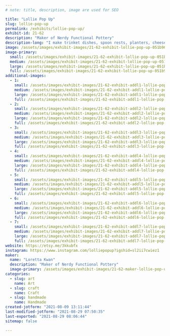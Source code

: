 ```yaml
---
# note: title, description, image are used for SEO

title: "Lollie Pop Up"
slug: lollie-pop-up
permalink: /exhibits/lollie-pop-up/
exhibit-id: 21-62
description: "Maker of Nerdy Functional Pottery"
description-long: "I make trinket dishes, spoon rests, planters, cheese boards, spoons, tiny figurines, and dice towers."
image: /assets/images/exhibit-images/21-62-exhibit-lollie-pop-up-051b96c0-88ea-477c-8a45-212929475c04-large.jpeg
image-primary: 
  small: /assets/images/exhibit-images/21-62-exhibit-lollie-pop-up-051b96c0-88ea-477c-8a45-212929475c04-small.jpeg
  medium: /assets/images/exhibit-images/21-62-exhibit-lollie-pop-up-051b96c0-88ea-477c-8a45-212929475c04-medium.jpeg
  large: /assets/images/exhibit-images/21-62-exhibit-lollie-pop-up-051b96c0-88ea-477c-8a45-212929475c04-large.jpeg
  full: /assets/images/exhibit-images/21-62-exhibit-lollie-pop-up-051b96c0-88ea-477c-8a45-212929475c04-full.jpeg
additional-images: 
  - 1:
    small: /assets/images/exhibit-images/21-62-exhibit-addl1-lollie-pop-up-0571cf11-824c-46ee-ad1e-3b9e8d817b91-small.jpeg
    medium: /assets/images/exhibit-images/21-62-exhibit-addl1-lollie-pop-up-0571cf11-824c-46ee-ad1e-3b9e8d817b91-medium.jpeg
    large: /assets/images/exhibit-images/21-62-exhibit-addl1-lollie-pop-up-0571cf11-824c-46ee-ad1e-3b9e8d817b91-large.jpeg
    full: /assets/images/exhibit-images/21-62-exhibit-addl1-lollie-pop-up-0571cf11-824c-46ee-ad1e-3b9e8d817b91-full.jpeg
  - 2:
    small: /assets/images/exhibit-images/21-62-exhibit-addl2-lollie-pop-up-40456b17-f11b-4daf-9f39-b5e4b12ed67f-small.jpeg
    medium: /assets/images/exhibit-images/21-62-exhibit-addl2-lollie-pop-up-40456b17-f11b-4daf-9f39-b5e4b12ed67f-medium.jpeg
    large: /assets/images/exhibit-images/21-62-exhibit-addl2-lollie-pop-up-40456b17-f11b-4daf-9f39-b5e4b12ed67f-large.jpeg
    full: /assets/images/exhibit-images/21-62-exhibit-addl2-lollie-pop-up-40456b17-f11b-4daf-9f39-b5e4b12ed67f-full.jpeg
  - 3:
    small: /assets/images/exhibit-images/21-62-exhibit-addl3-lollie-pop-up-71547fd8-8ec1-4490-910e-6480a41c4fe0-small.jpeg
    medium: /assets/images/exhibit-images/21-62-exhibit-addl3-lollie-pop-up-71547fd8-8ec1-4490-910e-6480a41c4fe0-medium.jpeg
    large: /assets/images/exhibit-images/21-62-exhibit-addl3-lollie-pop-up-71547fd8-8ec1-4490-910e-6480a41c4fe0-large.jpeg
    full: /assets/images/exhibit-images/21-62-exhibit-addl3-lollie-pop-up-71547fd8-8ec1-4490-910e-6480a41c4fe0-full.jpeg
  - 4:
    small: /assets/images/exhibit-images/21-62-exhibit-addl4-lollie-pop-up-74024fb7-72f6-4250-af32-55af134d6521-small.jpeg
    medium: /assets/images/exhibit-images/21-62-exhibit-addl4-lollie-pop-up-74024fb7-72f6-4250-af32-55af134d6521-medium.jpeg
    large: /assets/images/exhibit-images/21-62-exhibit-addl4-lollie-pop-up-74024fb7-72f6-4250-af32-55af134d6521-large.jpeg
    full: /assets/images/exhibit-images/21-62-exhibit-addl4-lollie-pop-up-74024fb7-72f6-4250-af32-55af134d6521-full.jpeg
  - 5:
    small: /assets/images/exhibit-images/21-62-exhibit-addl5-lollie-pop-up-8cf9c60a-9280-40da-b75f-0468a59cd05f-small.jpeg
    medium: /assets/images/exhibit-images/21-62-exhibit-addl5-lollie-pop-up-8cf9c60a-9280-40da-b75f-0468a59cd05f-medium.jpeg
    large: /assets/images/exhibit-images/21-62-exhibit-addl5-lollie-pop-up-8cf9c60a-9280-40da-b75f-0468a59cd05f-large.jpeg
    full: /assets/images/exhibit-images/21-62-exhibit-addl5-lollie-pop-up-8cf9c60a-9280-40da-b75f-0468a59cd05f-full.jpeg
  - 6:
    small: /assets/images/exhibit-images/21-62-exhibit-addl6-lollie-pop-up-d869423f-48fb-4686-b76d-d5aa7583d09d-small.jpeg
    medium: /assets/images/exhibit-images/21-62-exhibit-addl6-lollie-pop-up-d869423f-48fb-4686-b76d-d5aa7583d09d-medium.jpeg
    large: /assets/images/exhibit-images/21-62-exhibit-addl6-lollie-pop-up-d869423f-48fb-4686-b76d-d5aa7583d09d-large.jpeg
    full: /assets/images/exhibit-images/21-62-exhibit-addl6-lollie-pop-up-d869423f-48fb-4686-b76d-d5aa7583d09d-full.jpeg
  - 7:
    small: /assets/images/exhibit-images/21-62-exhibit-addl7-lollie-pop-up-fa745ba1-8f26-464f-8333-40d6bb133fdf-small.jpeg
    medium: /assets/images/exhibit-images/21-62-exhibit-addl7-lollie-pop-up-fa745ba1-8f26-464f-8333-40d6bb133fdf-medium.jpeg
    large: /assets/images/exhibit-images/21-62-exhibit-addl7-lollie-pop-up-fa745ba1-8f26-464f-8333-40d6bb133fdf-large.jpeg
    full: /assets/images/exhibit-images/21-62-exhibit-addl7-lollie-pop-up-fa745ba1-8f26-464f-8333-40d6bb133fdf-full.jpeg
website: https://etsy.me/3kkubfx
instagram: https://www.instagram.com/lolliepopup?igshid=sl2ii7cwiez1
maker: 
  name: "Loretta Kwan"
  description: "Maker of Nerdy Functional Pottery"
  image-primary: /assets/images/exhibit-images/21-62-maker-lollie-pop-up-9e8fa0d0-214f-4372-939e-4362bd9adbbe-medium.jpeg
categories: 
  - slug: art
    name: Art
  - slug: craft
    name: Craft
  - slug: handmade
    name: Handmade
created-jotform: "2021-08-09 13:11:44"
last-modified-jotform: "2021-08-29 07:50:35"
last-exported: "2021-08-29 08:06:44"
sitemap: false

---
```

